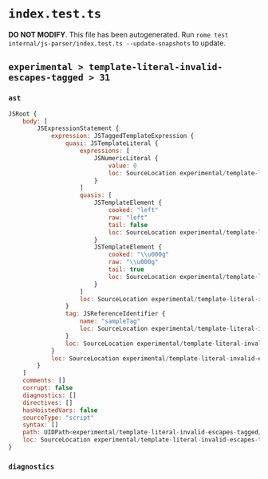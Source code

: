 # `index.test.ts`

**DO NOT MODIFY**. This file has been autogenerated. Run `rome test internal/js-parser/index.test.ts --update-snapshots` to update.

## `experimental > template-literal-invalid-escapes-tagged > 31`

### `ast`

```javascript
JSRoot {
	body: [
		JSExpressionStatement {
			expression: JSTaggedTemplateExpression {
				quasi: JSTemplateLiteral {
					expressions: [
						JSNumericLiteral {
							value: 0
							loc: SourceLocation experimental/template-literal-invalid-escapes-tagged/31/input.js 1:16-1:17
						}
					]
					quasis: [
						JSTemplateElement {
							cooked: "left"
							raw: "left"
							tail: false
							loc: SourceLocation experimental/template-literal-invalid-escapes-tagged/31/input.js 1:10-1:14
						}
						JSTemplateElement {
							cooked: "\\u000g"
							raw: "\\u000g"
							tail: true
							loc: SourceLocation experimental/template-literal-invalid-escapes-tagged/31/input.js 1:18-1:24
						}
					]
					loc: SourceLocation experimental/template-literal-invalid-escapes-tagged/31/input.js 1:9-1:25
				}
				tag: JSReferenceIdentifier {
					name: "sampleTag"
					loc: SourceLocation experimental/template-literal-invalid-escapes-tagged/31/input.js 1:0-1:9 (sampleTag)
				}
				loc: SourceLocation experimental/template-literal-invalid-escapes-tagged/31/input.js 1:0-1:25
			}
			loc: SourceLocation experimental/template-literal-invalid-escapes-tagged/31/input.js 1:0-1:25
		}
	]
	comments: []
	corrupt: false
	diagnostics: []
	directives: []
	hasHoistedVars: false
	sourceType: "script"
	syntax: []
	path: UIDPath<experimental/template-literal-invalid-escapes-tagged/31/input.js>
	loc: SourceLocation experimental/template-literal-invalid-escapes-tagged/31/input.js 1:0-1:25
}
```

### `diagnostics`

```

```
